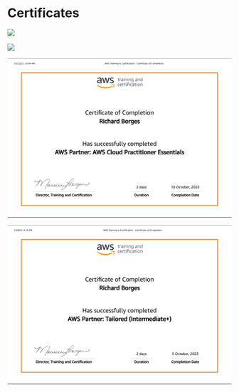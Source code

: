 # Certificates

![](https://udemy-certificate.s3.amazonaws.com/image/UC-7660de43-b876-4de0-9ef8-6339ac5f2725.jpg?v=1734555120000)

![](https://udemy-certificate.s3.amazonaws.com/image/UC-ec5524cf-4b23-4425-9f10-f75551ae3916.jpg?v=1699448670000)

![](./assets/aws-cloud-practicioneer-essentials.png)

![](./assets/aws-partner-aws-cloud-practitioner-essentials.png)
